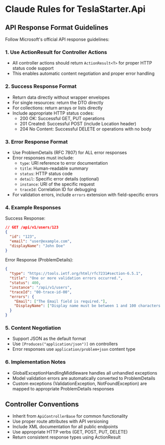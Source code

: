 # Claude Rules for TeslaStarter.Api

## API Response Format Guidelines

Follow Microsoft's official API response guidelines:

### 1. **Use ActionResult<T> for Controller Actions**
   - All controller actions should return `ActionResult<T>` for proper HTTP status code support
   - This enables automatic content negotiation and proper error handling

### 2. **Success Response Format**
   - Return data directly without wrapper envelopes
   - For single resources: return the DTO directly
   - For collections: return arrays or lists directly
   - Include appropriate HTTP status codes:
     - 200 OK: Successful GET, PUT operations
     - 201 Created: Successful POST (include Location header)
     - 204 No Content: Successful DELETE or operations with no body

### 3. **Error Response Format**
   - Use ProblemDetails (RFC 7807) for ALL error responses
   - Error responses must include:
     - `type`: URI reference to error documentation
     - `title`: Human-readable summary
     - `status`: HTTP status code
     - `detail`: Specific error details (optional)
     - `instance`: URI of the specific request
     - `traceId`: Correlation ID for debugging
   - For validation errors, include `errors` extension with field-specific errors

### 4. **Example Responses**

Success Response:
```json
// GET /api/v1/users/123
{
  "id": "123",
  "email": "user@example.com",
  "displayName": "John Doe"
}
```

Error Response (ProblemDetails):
```json
{
  "type": "https://tools.ietf.org/html/rfc7231#section-6.5.1",
  "title": "One or more validation errors occurred.",
  "status": 400,
  "instance": "/api/v1/users",
  "traceId": "00-trace-id-00",
  "errors": {
    "Email": ["The Email field is required."],
    "DisplayName": ["Display name must be between 1 and 100 characters."]
  }
}
```

### 5. **Content Negotiation**
   - Support JSON as the default format
   - Use `[Produces("application/json")]` on controllers
   - Error responses use `application/problem+json` content type

### 6. **Implementation Notes**
   - GlobalExceptionHandlingMiddleware handles all unhandled exceptions
   - Model validation errors are automatically converted to ProblemDetails
   - Custom exceptions (ValidationException, NotFoundException) are mapped to appropriate ProblemDetails responses

## Controller Conventions

- Inherit from `ApiControllerBase` for common functionality
- Use proper route attributes with API versioning
- Include XML documentation for all public endpoints
- Use appropriate HTTP verbs (GET, POST, PUT, DELETE)
- Return consistent response types using ActionResult<T>